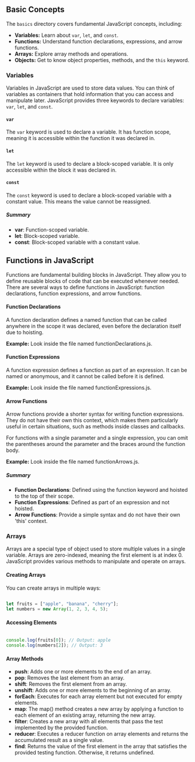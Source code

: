 ## Basic Concepts

The `basics` directory covers fundamental JavaScript concepts, including:

- **Variables:** Learn about `var`, `let`, and `const`.
- **Functions:** Understand function declarations, expressions, and arrow functions.
- **Arrays:** Explore array methods and operations.
- **Objects:** Get to know object properties, methods, and the `this` keyword.

### Variables

Variables in JavaScript are used to store data values. You can think of variables as containers that hold information that you can access and manipulate later. JavaScript provides three keywords to declare variables: `var`, `let`, and `const`.

#### `var`

The `var` keyword is used to declare a variable. It has function scope, meaning it is accessible within the function it was declared in.

#### `let`

The `let` keyword is used to declare a block-scoped variable. It is only accessible within the block it was declared in.

#### `const`

The `const` keyword is used to declare a block-scoped variable with a constant value. This means the value cannot be reassigned.


##### Summary
- **var**: Function-scoped variable.
- **let**: Block-scoped variable.
- **const**: Block-scoped variable with a constant value.

## Functions in JavaScript
Functions are fundamental building blocks in JavaScript. They allow you to define reusable blocks of code that can be executed whenever needed. There are several ways to define functions in JavaScript: function declarations, function expressions, and arrow functions.

#### Function Declarations

A function declaration defines a named function that can be called anywhere in the scope it was declared, even before the declaration itself due to hoisting.

**Example:** Look inside the file named functionDeclarations.js.

#### Function Expressions

A function expression defines a function as part of an expression. It can be named or anonymous, and it cannot be called before it is defined.

**Example:** Look inside the file named functionExpressions.js.

#### Arrow Functions

Arrow functions provide a shorter syntax for writing function expressions. They do not have their own this context, which makes them particularly useful in certain situations, such as methods inside classes and callbacks.

For functions with a single parameter and a single expression, you can omit the parentheses around the parameter and the braces around the function body.

**Example:** Look inside the file named functionArrows.js.

##### Summary
- **Function Declarations**: Defined using the function keyword and hoisted to the top of their scope.
- **Function Expressions**: Defined as part of an expression and not hoisted.
- **Arrow Functions**: Provide a simple syntax and do not have their own 'this' context.


### Arrays

Arrays are a special type of object used to store multiple values in a single variable. Arrays are zero-indexed, meaning the first element is at index 0. JavaScript provides various methods to manipulate and operate on arrays.

#### Creating Arrays

You can create arrays in multiple ways:

```javascript

let fruits = ["apple", "banana", "cherry"];
let numbers = new Array(1, 2, 3, 4, 5);

```

#### Accessing Elements

```javascript

console.log(fruits[0]); // Output: apple
console.log(numbers[2]); // Output: 3

```

#### Array Methods
- **push**: Adds one or more elements to the end of an array.
- **pop**: Removes the last element from an array.
- **shift**: Removes the first element from an array.
- **unshift**: Adds one or more elements to the beginning of an array.
- **forEach**: Executes for each array element but not executed for empty elements.
- **map**: The map() method creates a new array by applying a function to each element of an existing array, returning the new array.
- **filter**: Creates a new array with all elements that pass the test implemented by the provided function.
- **reducer**: Executes a reducer function on array elements and returns the accumulated result as a single value.
- **find**: Returns the value of the first element in the array that satisfies the provided testing function. Otherwise, it returns undefined.